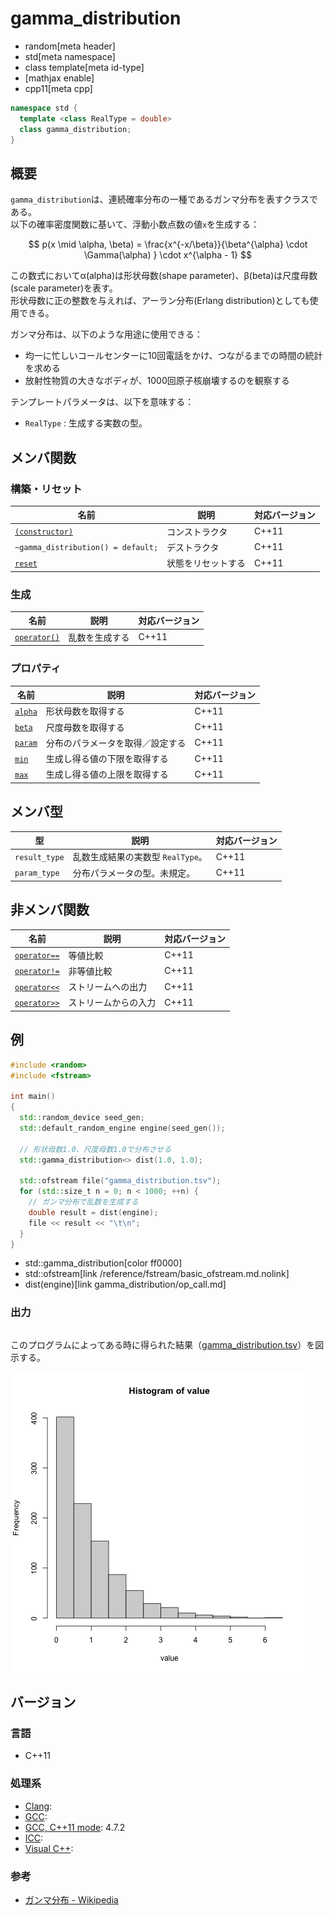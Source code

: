 # gamma_distribution
* random[meta header]
* std[meta namespace]
* class template[meta id-type]
* [mathjax enable]
* cpp11[meta cpp]

```cpp
namespace std {
  template <class RealType = double>
  class gamma_distribution;
}
```

## 概要
`gamma_distribution`は、連続確率分布の一種であるガンマ分布を表すクラスである。  
以下の確率密度関数に基いて、浮動小数点数の値`x`を生成する：

$$ p(x \mid \alpha, \beta) = \frac{x^{-x/\beta}}{\beta^{\alpha} \cdot \Gamma(\alpha) } \cdot x^{\alpha - 1} $$

この数式においてα(alpha)は形状母数(shape parameter)、β(beta)は尺度母数(scale parameter)を表す。  
形状母数に正の整数を与えれば、アーラン分布(Erlang distribution)としても使用できる。  


ガンマ分布は、以下のような用途に使用できる：

- 均一に忙しいコールセンターに10回電話をかけ、つながるまでの時間の統計を求める
- 放射性物質の大きなボディが、1000回原子核崩壊するのを観察する


テンプレートパラメータは、以下を意味する：

- `RealType` : 生成する実数の型。


## メンバ関数
### 構築・リセット

| 名前 | 説明 | 対応バージョン |
|---------------------------------------------------------------|--------------------|-------|
| [`(constructor)`](gamma_distribution/op_constructor.md)     | コンストラクタ     | C++11 |
| `~gamma_distribution() = default;`                            | デストラクタ       | C++11 |
| [`reset`](gamma_distribution/reset.md)                      | 状態をリセットする | C++11 |


### 生成

| 名前 | 説明 | 対応バージョン |
|-------------------------------------------------|----------------|-------|
| [`operator()`](gamma_distribution/op_call.md) | 乱数を生成する | C++11 |


### プロパティ

| 名前 | 説明 | 対応バージョン |
|------------------------------------------|----------------------------------|-------|
| [`alpha`](gamma_distribution/alpha.md) | 形状母数を取得する   | C++11 |
| [`beta`](gamma_distribution/beta.md)   | 尺度母数を取得する | C++11 |
| [`param`](gamma_distribution/param.md) | 分布のパラメータを取得／設定する | C++11 |
| [`min`](gamma_distribution/min.md)     | 生成し得る値の下限を取得する   | C++11 |
| [`max`](gamma_distribution/max.md)     | 生成し得る値の上限を取得する   | C++11 |


## メンバ型

| 型 | 説明 | 対応バージョン |
|---------------|-------------------|-------|
| `result_type` | 乱数生成結果の実数型 `RealType`。 | C++11 |
| `param_type`  | 分布パラメータの型。未規定。 | C++11 |


## 非メンバ関数

| 名前 | 説明 | 対応バージョン |
|------------------------------------------------------|----------------------|-------|
| [`operator==`](gamma_distribution/op_equal.md)     | 等値比較             | C++11 |
| [`operator!=`](gamma_distribution/op_not_equal.md) | 非等値比較           | C++11 |
| [`operator<<`](gamma_distribution/op_ostream.md)   | ストリームへの出力   | C++11 |
| [`operator>>`](gamma_distribution/op_istream.md)   | ストリームからの入力 | C++11 |


## 例
```cpp example
#include <random>
#include <fstream>

int main()
{
  std::random_device seed_gen;
  std::default_random_engine engine(seed_gen());

  // 形状母数1.0、尺度母数1.0で分布させる
  std::gamma_distribution<> dist(1.0, 1.0);

  std::ofstream file("gamma_distribution.tsv");
  for (std::size_t n = 0; n < 1000; ++n) {
    // ガンマ分布で乱数を生成する
    double result = dist(engine);
    file << result << "\t\n";
  }
}
```
* std::gamma_distribution[color ff0000]
* std::ofstream[link /reference/fstream/basic_ofstream.md.nolink]
* dist(engine)[link gamma_distribution/op_call.md]

### 出力
```
```

このプログラムによってある時に得られた結果（[gamma_distribution.tsv](https://github.com/cpprefjp/image/raw/master/reference/random/gamma_distribution/gamma_distribution.tsv)）を図示する。 

![](https://github.com/cpprefjp/image/raw/master/reference/random/gamma_distribution/gamma_distribution.png)

## バージョン
### 言語
- C++11

### 処理系
- [Clang](/implementation.md#clang): 
- [GCC](/implementation.md#gcc): 
- [GCC, C++11 mode](/implementation.md#gcc): 4.7.2
- [ICC](/implementation.md#icc): 
- [Visual C++](/implementation.md#visual_cpp): 

### 参考
- [ガンマ分布 - Wikipedia](https://ja.wikipedia.org/wiki/ガンマ分布)


